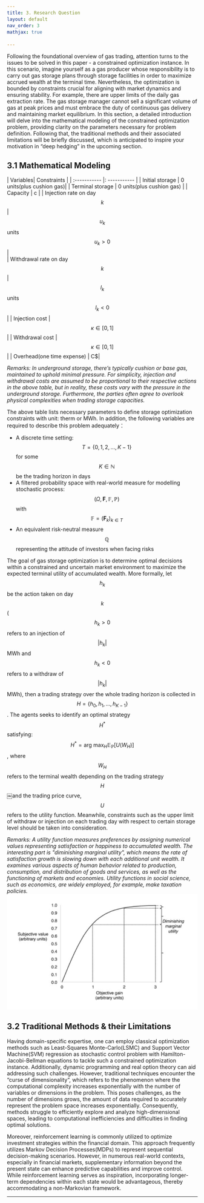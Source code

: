 ```yaml
---
title: 3. Research Question
layout: default
nav_order: 3
mathjax: true

---
```

Following the foundational overview of gas trading, attention turns to the issues to be solved in this paper - a constrained optimization instance. In this scenario, imagine yourself as a gas producer whose responsibility is to carry out gas storage plans through storage facilities in order to maximize accrued wealth at the terminal time. Nevertheless, the optimization is bounded by constraints crucial for aligning with market dynamics and ensuring stability. For example, there are upper limits of the daily gas extraction rate. The gas storage manager cannot sell a significant volume of gas at peak prices and must embrace the duty of continuous gas delivery and maintaining market equilibrium. 
In this section, a detailed introduction will delve into the mathematical modeling of the constrained optimization problem, providing clarity on the parameters necessary for problem definition. Following that, the traditional methods and their associated limitations will be briefly discussed, which is anticipated to inspire your motivation in “deep hedging” in the upcoming section.

## 3.1 Mathematical Modeling

| Variables| Constraints  |
| :----------- |: ----------- |
| Initial storage | 0 units(plus cushion gas)| 
| Terminal storage |  0 units(plus cushion gas) | 
| Capacity | c | 
| Injection rate on day $$k$$ | $$u_k$$ units $$u_k>0$$ |  
| Withdrawal rate on day $$k$$ | $$l_k$$ units $$l_k<0$$ | 
| Injection cost | $$\kappa \in [0,1]$$| 
| Withdrawal cost | $$\kappa \in [0,1]$$| 
| Overhead(one time expense) | C$|  

_Remarks: In underground storage, there’s typically cushion or base gas, maintained to uphold minimal pressure. For simplicity, injection and withdrawal costs are assumed to be proportional to their respective actions in the above table, but in reality, these costs vary with the pressure in the underground storage. Furthermore, the parties often agree to overlook physical complexities when trading storage capacities._

The above table lists necessary parameters to define storage optimization constraints with unit: therm or MWh. In addition, the following variables are required to describe this problem adequately：

* A discrete time setting: $$T=\{0, 1, 2, ..., K-1\}$$ for some $$K \in \mathbb{N} $$ be the trading horizon in days
* A filtered probability space with real-world measure for modelling stochastic process: $$(\Omega,\mathbf{F}, \mathbb{F}, \mathbb{P})$$ with $$\mathbb{F}=(\mathbf{F}_k)_{k \in T}$$
* An equivalent risk-neutral measure $$\mathbb{Q}$$ representing the attitude of investors when facing risks



The goal of gas storage optimization is to determine optimal decisions within a constrained and uncertain market environment to maximize the expected terminal utility of accumulated wealth. More formally, let $$h_k$$ be the action taken on day $$k$$($$h_k > 0$$refers to an injection of $$|h_k|$$ MWh and $$h_k < 0$$ refers to a withdraw of $$|h_k|$$ MWh), then a trading strategy over the whole trading horizon is collected in $$H=\{h_0, h_1,..., h_{K-1} \}$$. The agents seeks to identify an optimal strategy $${H}^*$$ satisfying: $${H}^*= \text{arg max}{}_H \mathbb{E}_\mathbb{P}[U(W_H)]$$, where $$W_H$$ refers to the terminal wealth depending on the trading strategy $$H$$￼and the trading price curve, $$U$$ refers to the utility function. Meanwhile, constraints such as the upper limit of withdraw or injection on each trading day with respect to certain storage level should be taken into consideration.


_Remarks: A utility function measures preferences by assigning numerical values representing satisfaction or happiness to accumulated wealth. The interesting part is "diminishing marginal utility", which means the rate of satisfaction growth is slowing down with each additional unit wealth. It examines various aspects of human behavior related to production, consumption, and distribution of goods and services, as well as the functioning of markets and economies. Utility functions in social science, such as economics, are widely employed, for example, make taxation policies._
![Utility function](figs/utility.png)


## 3.2 Traditional Methods & their Limitations
Having domain-specific expertise, one can employ classical optimization methods such as Least-Squares Monte-Carlo(LSMC) and Support Vector Machine(SVM) regression as stochastic control problem with Hamilton-Jacobi-Bellman equations to tackle such a constrained optimization instance. Additionally, dynamic programming and real option theory can aid addressing such challenges. However, traditional techniques encounter the “curse of dimensionality”, which refers to the phenomenon where the computational complexity increases exponentially with the number of variables or dimensions in the problem. This poses challenges, as the number of dimensions grows, the amount of data required to accurately represent the problem space increases exponentially. Consequently, methods struggle to efficiently explore and analyze high-dimensional spaces, leading to computational inefficiencies and difficulties in finding optimal solutions.

Moreover, reinforcement learning is commonly utilized to optimize investment strategies within the financial domain. This approach frequently utilizes Markov Decision Processes(MDPs) to represent sequential decision-making scenarios. However, in numerous real-world contexts, especially in financial markets, supplementary information beyond the present state can enhance predictive capabilities and improve control. While reinforcement learning serves as inspiration, incorporating longer-term dependencies within each state would be advantageous, thereby accommodating a non-Markovian framework.


---